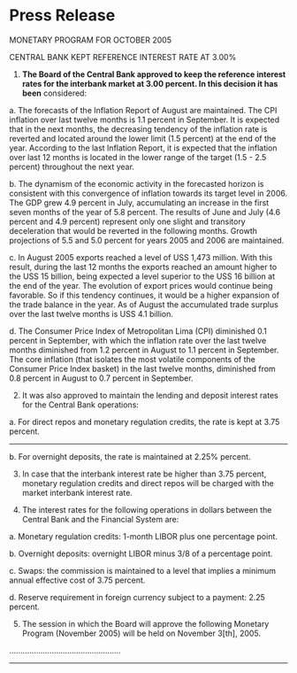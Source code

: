 # Press Release

 MONETARY PROGRAM FOR OCTOBER 2005

 CENTRAL BANK KEPT REFERENCE INTEREST RATE AT 3.00%

1. **The Board of the Central Bank approved to keep the reference interest**
**rates for the interbank market at 3.00 percent. In this decision it has been**
considered:

a. The forecasts of the Inflation Report of August are maintained. The CPI
inflation over last twelve months is 1.1 percent in September. It is
expected that in the next months, the decreasing tendency of the inflation
rate is reverted and located around the lower limit (1.5 percent) at the end
of the year. According to the last Inflation Report, it is expected that the
inflation over last 12 months is located in the lower range of the target
(1.5 - 2.5 percent) throughout the next year.

b. The dynamism of the economic activity in the forecasted horizon is
consistent with this convergence of inflation towards its target level in
2006. The GDP grew 4.9 percent in July, accumulating an increase in the
first seven months of the year of 5.8 percent. The results of June and July
(4.6 percent and 4.9 percent) represent only one slight and transitory
deceleration that would be reverted in the following months. Growth
projections of 5.5 and 5.0 percent for years 2005 and 2006 are
maintained.

c. In August 2005 exports reached a level of USS 1,473 million. With this
result, during the last 12 months the exports reached an amount higher to
the USS 15 billion, being expected a level superior to the USS 16 billion
at the end of the year. The evolution of export prices would continue
being favorable. So if this tendency continues, it would be a higher
expansion of the trade balance in the year. As of August the accumulated
trade surplus over the last twelve months is USS 4.1 billion.

d. The Consumer Price Index of Metropolitan Lima (CPI) diminished 0.1
percent in September, with which the inflation rate over the last twelve
months diminished from 1.2 percent in August to 1.1 percent in
September. The core inflation (that isolates the most volatile components
of the Consumer Price Index basket) in the last twelve months,
diminished from 0.8 percent in August to 0.7 percent in September.

2. It was also approved to maintain the lending and deposit interest rates for the
Central Bank operations:

a. For direct repos and monetary regulation credits, the rate is kept at 3.75
percent.


-----

b. For overnight deposits, the rate is maintained at 2.25% percent.

3. In case that the interbank interest rate be higher than 3.75 percent, monetary
regulation credits and direct repos will be charged with the market interbank
interest rate.

4. The interest rates for the following operations in dollars between the Central
Bank and the Financial System are:

a. Monetary regulation credits: 1-month LIBOR plus one percentage point.

b. Overnight deposits: overnight LIBOR minus 3/8 of a percentage point.

c. Swaps: the commission is maintained to a level that implies a minimum
annual effective cost of 3.75 percent.

d. Reserve requirement in foreign currency subject to a payment: 2.25
percent.

5. The session in which the Board will approve the following Monetary Program
(November 2005) will be held on November 3[th], 2005.

..................................................


-----

